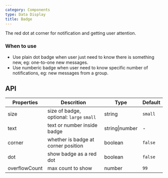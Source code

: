 ```yaml
---
category: Components
type: Data Display
title: Badge
---
```


The red dot at corner for notification and getting user attention.

### When to use

- Use plain dot badge when user just need to know there is something new, eg: one-to-one new messages.
- Use numberic badge when user need to know specific number of notifications, eg: new messages from a group.

## API

Properties | Descrition | Type | Default
-----------|------------|------|--------
size | size of badge, optional: `large` `small` | string | `small`
text | text or number inside badge | string\|number | -
corner | whether is badge at corner position | boolean | `false`
dot | show badge as a red dot | boolean | `false`
overflowCount | max count to show | number | `99`
